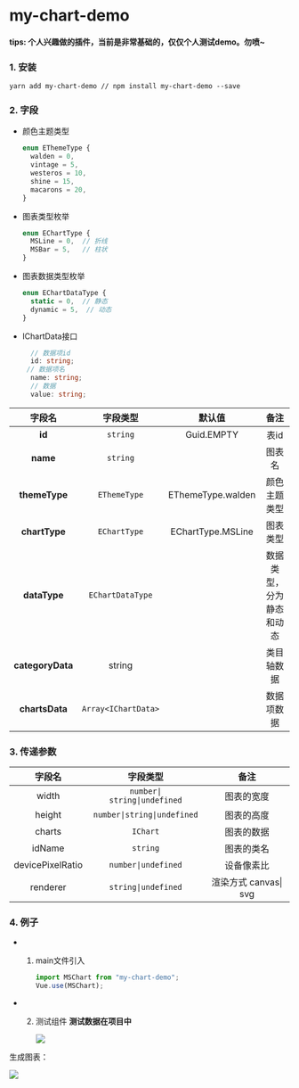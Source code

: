 # my-chart-demo

#### tips: 个人兴趣做的插件，当前是非常基础的，仅仅个人测试demo。勿喷~

### 1. 安装

```
yarn add my-chart-demo // npm install my-chart-demo --save
```

### 2. 字段

+ 颜色主题类型

  ```typescript
  enum EThemeType {
    walden = 0,
    vintage = 5,
    westeros = 10,
    shine = 15,
    macarons = 20,
  }
  ```

+ 图表类型枚举

  ```typescript
  enum EChartType {
    MSLine = 0,  // 折线
    MSBar = 5,   // 柱状
  }
  ```

+ 图表数据类型枚举

  ```typescript
  enum EChartDataType {
    static = 0,  // 静态
    dynamic = 5,  // 动态
  }
  ```

+ IChartData接口

  ```typescript
    // 数据项id
    id: string;
   // 数据项名
    name: string;
    // 数据
    value: string;
  ```

|      字段名      |      字段类型       |      默认值       |           备注           |
| :--------------: | :-----------------: | :---------------: | :----------------------: |
|      **id**      |      `string`       |    Guid.EMPTY     |           表id           |
|     **name**     |      `string`       |                   |          图表名          |
|  **themeType**   |    `EThemeType`     | EThemeType.walden |       颜色主题类型       |
|  **chartType**   |    `EChartType`     | EChartType.MSLine |         图表类型         |
|   **dataType**   |  `EChartDataType`   |                   | 数据类型，分为静态和动态 |
| **categoryData** |       string        |                   |        类目轴数据        |
|  **chartsData**  | `Array<IChartData>` |                   |        数据项数据        |

### 3. 传递参数

|      字段名      |           字段类型           |          备注          |
| :--------------: | :--------------------------: | :--------------------: |
|      width       | `number\| string\|undefined` |       图表的宽度       |
|      height      | `number\|string\|undefined`  |       图表的高度       |
|      charts      |           `IChart`           |       图表的数据       |
|      idName      |           `string`           |       图表的类名       |
| devicePixelRatio |     `number\|undefined`      |       设备像素比       |
|     renderer     |     `string\|undefined`      | 渲染方式  canvas\| svg |



### 4. 例子

+ 1. main文件引入

     ```typescript
     import MSChart from "my-chart-demo";
     Vue.use(MSChart);
     ```

+ 2. 测试组件  **测试数据在项目中**

     ![](https://picbucket-1301820142.cos.ap-shanghai.myqcloud.com/img/image-20201105141416927.png)

生成图表：

![](https://picbucket-1301820142.cos.ap-shanghai.myqcloud.com/img/image-20201105141043338.png)

